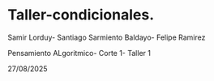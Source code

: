 # Taller-condicionales.

Samir Lorduy- Santiago Sarmiento Baldayo- Felipe Ramirez

Pensamiento ALgoritmico- Corte 1- Taller 1

27/08/2025

